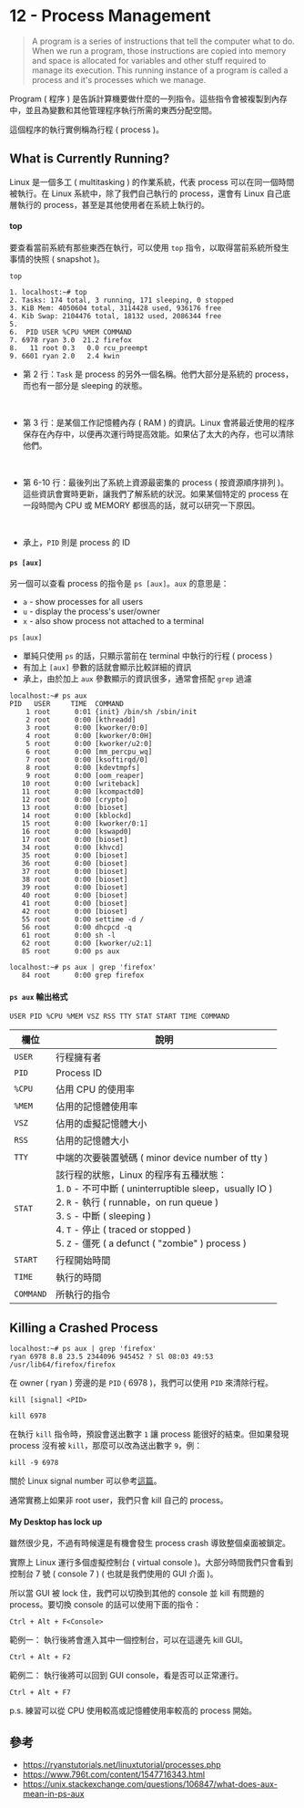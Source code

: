 # 12 - Process Management
> A program is a series of instructions that tell the computer what to do. When we run a program, those instructions are copied into memory and space is allocated for variables and other stuff required to manage its execution. This running instance of a program is called a process and it's processes which we manage.

Program ( 程序 ) 是告訴計算機要做什麼的一列指令。這些指令會被複製到內存中，並且為變數和其他管理程序執行所需的東西分配空間。

這個程序的執行實例稱為行程 ( process )。

## What is Currently Running?
Linux 是一個多工 ( multitasking ) 的作業系統，代表 process 可以在同一個時間被執行。在 Linux 系統中，除了我們自己執行的 process，還會有 Linux 自己底層執行的 process，甚至是其他使用者在系統上執行的。

#### top
要查看當前系統有那些東西在執行，可以使用 `top` 指令，以取得當前系統所發生事情的快照 ( snapshot )。

```
top
```

```
1. localhost:~# top
2. Tasks: 174 total, 3 running, 171 sleeping, 0 stopped
3. KiB Mem: 4050604 total, 3114428 used, 936176 free
4. Kib Swap: 2104476 total, 18132 used, 2086344 free
5. 
6.  PID USER %CPU %MEM COMMAND
7. 6978 ryan 3.0  21.2 firefox
8.   11 root 0.3   0.0 rcu_preempt
9. 6601 ryan 2.0   2.4 kwin
```

* 第 2 行：`Task` 是 process 的另外一個名稱。他們大部分是系統的 process，而也有一部分是 sleeping 的狀態。
<br/>

* 第 3 行：是某個工作記憶體內存 ( RAM ) 的資訊。Linux 會將最近使用的程序保存在內存中，以便再次運行時提高效能。如果佔了太大的內存，也可以清除他們。
<br/>

* 第 6-10 行：最後列出了系統上資源最密集的 process ( 按資源順序排列 )。這些資訊會實時更新，讓我們了解系統的狀況。如果某個特定的 process 在一段時間內 CPU 或 MEMORY 都很高的話，就可以研究一下原因。
<br/>

* 承上，`PID` 則是 process 的 ID

#### `ps [aux]`
另一個可以查看 process 的指令是 `ps [aux]`。`aux` 的意思是：
* `a` - show processes for all users
* `u` - display the process's user/owner
* `x` - also show process not attached to a terminal

```
ps [aux]
```

* 單純只使用 `ps` 的話，只顯示當前在 terminal 中執行的行程 ( process )
* 有加上 `[aux]` 參數的話就會顯示比較詳細的資訊
* 承上，由於加上 `aux` 參數顯示的資訊很多，通常會搭配 `grep` 過濾

```
localhost:~# ps aux
PID   USER     TIME  COMMAND
    1 root      0:01 {init} /bin/sh /sbin/init
    2 root      0:00 [kthreadd]
    3 root      0:00 [kworker/0:0]
    4 root      0:00 [kworker/0:0H]
    5 root      0:00 [kworker/u2:0]
    6 root      0:00 [mm_percpu_wq]
    7 root      0:00 [ksoftirqd/0]
    8 root      0:00 [kdevtmpfs]
    9 root      0:00 [oom_reaper]
   10 root      0:00 [writeback]
   11 root      0:00 [kcompactd0]
   12 root      0:00 [crypto]
   13 root      0:00 [bioset]
   14 root      0:00 [kblockd]
   15 root      0:00 [kworker/0:1]
   16 root      0:00 [kswapd0]
   17 root      0:00 [bioset]
   34 root      0:00 [khvcd]
   35 root      0:00 [bioset]
   36 root      0:00 [bioset]
   37 root      0:00 [bioset]
   38 root      0:00 [bioset]
   39 root      0:00 [bioset]
   40 root      0:00 [bioset]
   41 root      0:00 [bioset]
   42 root      0:00 [bioset]
   55 root      0:00 settime -d /
   56 root      0:00 dhcpcd -q
   61 root      0:00 sh -l
   62 root      0:00 [kworker/u2:1]
   85 root      0:00 ps aux

localhost:~# ps aux | grep 'firefox'
   84 root      0:00 grep firefox
```

#### `ps aux` 輸出格式
```
USER PID %CPU %MEM VSZ RSS TTY STAT START TIME COMMAND
```

| 欄位 | 說明 |
| --- | --- |
| `USER` | 行程擁有者 |
| `PID` | Process ID |
| `%CPU` | 佔用 CPU 的使用率 |
| `%MEM` | 佔用的記憶體使用率 |
| `VSZ` | 佔用的虛擬記憶體大小 |
| `RSS` | 佔用的記憶體大小 |
| `TTY` | 中端的次要裝置號碼 ( minor device number of tty ) |
| `STAT` | 該行程的狀態，Linux 的程序有五種狀態：<br/> 1. `D` - 不可中斷 ( uninterruptible sleep，usually IO ) <br/> 2. `R` - 執行 ( runnable，on run queue ) <br/> 3. `S` - 中斷 ( sleeping ) <br/> 4. `T` - 停止 ( traced or stopped ) <br/> 5. `Z` - 僵死 ( a defunct ( "zombie" ) process ) |
| `START` | 行程開始時間 |
| `TIME` | 執行的時間 |
| `COMMAND` | 所執行的指令 |

## Killing a Crashed Process

```
localhost:~# ps aux | grep 'firefox'
ryan 6978 8.8 23.5 2344096 945452 ? Sl 08:03 49:53 /usr/lib64/firefox/firefox
```

在 owner ( ryan ) 旁邊的是 `PID` ( 6978 )，我們可以使用 `PID` 來清除行程。

```
kill [signal] <PID>
```

```
kill 6978
```

在執行 `kill` 指令時，預設會送出數字 `1` 讓 process 能很好的結束。但如果發現 process 沒有被 `kill`，那麼可以改為送出數字 `9`，例：
```
kill -9 6978
```

關於 Linux signal number 可以參考[這篇](https://unix.stackexchange.com/questions/317492/list-of-kill-signals)。

通常實務上如果非 root user，我們只會 kill 自己的 process。

#### My Desktop has lock up
雖然很少見，不過有時候還是有機會發生 process crash 導致整個桌面被鎖定。

實際上 Linux 運行多個虛擬控制台 ( virtual console )。大部分時間我們只會看到控制台 7 號 ( console 7 ) ( 也就是我們使用的 GUI 介面 )。

所以當 GUI 被 lock 住，我們可以切換到其他的 console 並 kill 有問題的 process。要切換 console 的話可以使用下面的指令：

```
Ctrl + Alt + F<Console>
```

範例一：
執行後將會進入其中一個控制台，可以在這邊先 kill GUI。
```
Ctrl + Alt + F2
```

範例二：
執行後將可以回到 GUI console，看是否可以正常運行。
```
Ctrl + Alt + F7
```

p.s. 練習可以從 CPU 使用較高或記憶體使用率較高的 process 開始。

## 參考
* https://ryanstutorials.net/linuxtutorial/processes.php
* https://www.796t.com/content/1547716343.html
* https://unix.stackexchange.com/questions/106847/what-does-aux-mean-in-ps-aux